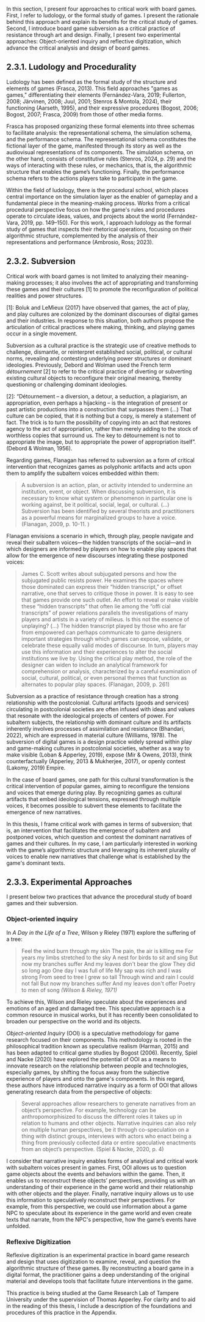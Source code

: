 In this section, I present four approaches to critical work with board games. First, I refer to ludology, or the formal study of games. I present the rationale behind this approach and explain its benefits for the critical study of games. Second, I introduce board game subversion as a critical practice of resistance through art and design. Finally, I present two experimental approaches: Object-oriented inquiry and reflective digitization, which advance the critical analysis and design of board games.
## 2.3.1. Ludology and Procedurality
Ludology has been defined as the formal study of the structure and elements of games (Frasca, 2013). This field approaches "games as games," differentiating their elements (Fernández-Vara, 2019; Fullerton, 2008; Järvinen, 2008; Juul, 2001; Stenros & Montola, 2024), their functioning (Aarseth, 1995), and their expressive procedures (Bogost, 2006; Bogost, 2007; Frasca, 2009) from those of other media forms.

Frasca has proposed organizing these formal elements into three schemas to facilitate analysis: the representational schema, the simulation schema, and the performance schema. The representational schema constitutes the fictional layer of the game, manifested through its story as well as the audiovisual representations of its components. The simulation schema, on the other hand, consists of constitutive rules (Stenros, 2024, p. 29) and the ways of interacting with these rules, or mechanics, that is, the algorithmic structure that enables the game’s functioning. Finally, the performance schema refers to the actions players take to participate in the game.

Within the field of ludology, there is the procedural school, which places central importance on the simulation layer as the enabler of gameplay and a fundamental piece in the meaning-making process. Works from a critical procedural perspective focus on how the game's rules and procedures operate to circulate ideas, values, and projects about the world (Fernández-Vara, 2019, pp. 149–150). For this work, I approach ludology as the formal study of games that inspects their rhetorical operations, focusing on their algorithmic structure, complemented by the analysis of their representations and performance (Ambrosio, Ross; 2023).
## 2.3.2. Subversion
Critical work with board games is not limited to analyzing their meaning-making processes; it also involves the act of appropriating and transforming these games and their cultures [1] to promote the reconfiguration of political realities and power structures.

[1]: Boluk and LeMieux (2017) have observed that games, the act of play, and play cultures are colonized by the dominant discourses of digital games and their industries. In response to this situation, both authors propose the articulation of critical practices where making, thinking, and playing games occur in a single movement.

Subversion as a cultural practice is the strategic use of creative methods to challenge, dismantle, or reinterpret established social, political, or cultural norms, revealing and contesting underlying power structures or dominant ideologies. Previously, Debord and Wolman used the French term *détournement* [2] to refer to the critical practice of diverting or subverting existing cultural objects to reconfigure their original meaning, thereby questioning or challenging dominant ideologies. 

[2]: “Détournement – a diversion, a detour, a seduction, a plagiarism, an appropriation, even perhaps a hijacking – is the integration of present or past artistic productions into a construction that surpasses them (...) That culture can be copied, that it is nothing but a copy, is merely a statement of fact. The trick is to turn the possibility of copying into an act that restores agency to the act of appropriation, rather than merely adding to the stock of worthless copies that surround us. The key to détournement is not to appropriate the image, but to appropriate the power of appropriation itself”. (Debord & Wolman, 1956).

Regarding games, Flanagan has referred to subversion as a form of critical intervention that recognizes games as polyphonic artifacts and acts upon them to amplify the subaltern voices embedded within them:

>A subversion is an action, plan, or activity intended to undermine an institution, event, or object. When discussing subversion, it is necessary to know what system or phenomenon in particular one is working against, be it political, social, legal, or cultural. (...) Subversion has been identified by several theorists and practitioners as a powerful means for marginalized groups to have a voice. (Flanagan, 2009, p. 10-11. )

Flanagan envisions a scenario in which, through play, people navigate and reveal their subaltern voices—the hidden transcripts of the social—and in which designers are informed by players on how to enable play spaces that allow for the emergence of new discourses integrating these postponed voices:

>James C. Scott writes about subjugated persons and how the subjugated public resists power. He examines the spaces where those dominated can express their “hidden transcript,” or offset narrative, one that serves to critique those in power. It is easy to see that games provide one such outlet. An effort to reveal or make visible these “hidden transcripts” that often lie among the “offi cial transcripts” of power relations parallels the investigations of many players and artists in a variety of milieus. Is this not the essence of unplaying? (...) The hidden transcript played by those who are far from empowered can perhaps communicate to game designers important strategies through which games can expose, validate, or celebrate these equally valid modes of discourse. In turn, players may use this information and their experiences to alter the social institutions we live by. Using the critical play method, the role of the designer can widen to include an analytical framework for comprehension or analysis, characterized by a careful examination of social, cultural, political, or even personal themes that function as alternates to popular play spaces. (Flanagan, 2009, p. 261)

Subversion as a practice of resistance through creation has a strong relationship with the postcolonial. Cultural artifacts (goods and services) circulating in postcolonial societies are often infused with ideas and values that resonate with the ideological projects of centers of power. For subaltern subjects, the relationship with dominant culture and its artifacts inherently involves processes of assimilation and resistance (Bhandari, 2022), which are expressed in material culture (Williams, 1978). The subversion of digital games is a design practice widely spread within play and game-making cultures in postcolonial societies, whether as a way to make visible (Loban & Apperley, 2019), expose (Mir & Owens, 2013), think counterfactually (Apperley, 2013 & Mukherjee, 2017), or openly contest (Lakomy, 2019) Empire.    

In the case of board games, one path for this cultural transformation is the critical intervention of popular games, aiming to reconfigure the tensions and voices that emerge during play. By recognizing games as cultural artifacts that embed ideological tensions, expressed through multiple voices, it becomes possible to subvert these elements to facilitate the emergence of new narratives.

In this thesis, I frame critical work with games in terms of subversion; that is, an intervention that facilitates the emergence of subaltern and postponed voices, which question and contest the dominant narratives of games and their cultures. In my case, I am particularly interested in working with the game’s algorithmic structure and leveraging its inherent plurality of voices to enable new narratives that challenge what is established by the game's dominant texts.
## 2.3.3. Experimental Approaches
I present below two practices that advance the procedural study of board games and their subversion.
### Object-oriented inquiry
In _A Day in the Life of a Tree_, Wilson y Rieley (1971) explore the suffering of a tree:

>Feel the wind burn through my skin 
>The pain, the air is killing me
>For years my limbs stretched to the sky 
>A nest for birds to sit and sing
>But now my branches suffer
>And my leaves don't bear the glow
>They did so long ago
>One day I was full of life
>My sap was rich and I was strong
>From seed to tree I grew so tall
>Through wind and rain I could not fall
>But now my branches suffer
>And my leaves don't offer
>Poetry to men of song
>_(Wilson & Rieley, 1971)_

To achieve this, Wilson and Rieley speculate about the experiences and emotions of an aged and damaged tree. This speculative approach is a common resource in musical works, but it has recently been consolidated to broaden our perspective on the world and its objects.

*Object-oriented Inquiry* (OOI) is a speculative methodology for game research focused on their components. This methodology is rooted in the philosophical tradition known as speculative realism (Harman, 2015) and has been adapted to critical game studies by Bogost (2006). Recently, Spiel and Nacke (2020) have explored the potential of OOI as a means to innovate research on the relationship between people and technologies, especially games, by shifting the focus away from the subjective experience of players and onto the game's components. In this regard, these authors have introduced narrative inquiry as a form of OOI that allows generating research data from the perspective of objects:

>Several approaches allow researchers to generate narratives from an object’s perspective. For example, technology can be anthropomorphisized to discuss the different roles it takes up in relation to humans and other objects. Narrative inquiries can also rely on multiple human perspectives, be it through co-speculation on a thing with distinct groups, interviews with actors who enact being a thing from previously collected data or entire speculative enactments from an object’s perspective. (Spiel & Nacke, 2020, p. 4)

I consider that narrative inquiry enables forms of analytical and critical work with subaltern voices present in games. First, OOI allows us to question game objects about the events and behaviors within the game. Then, it enables us to reconstruct these objects’ perspectives, providing us with an understanding of their experience in the game world and their relationship with other objects and the player. Finally, narrative inquiry allows us to use this information to speculatively reconstruct their perspectives. For example, from this perspective, we could use information about a game NPC to speculate about its experience in the game world and even create texts that narrate, from the NPC's perspective, how the game’s events have unfolded.
### Reflexive Digitization
Reflexive digitization is an experimental practice in board game research and design that uses digitization to examine, reveal, and question the algorithmic structure of these games. By reconstructing a board game in a digital format, the practitioner gains a deep understanding of the original material and develops tools that facilitate future interventions in the game.

This practice is being studied at the Game Research Lab of Tampere University under the supervision of Thomas Apperley. For clarity and to aid in the reading of this thesis, I include a description of the foundations and procedures of this practice in the Appendix.